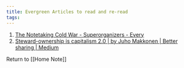```yaml
---
title: Evergreen Articles to read and re-read
tags:
---
```

1. [The Notetaking Cold War - Superorganizers - Every](https://every.to/superorganizers/the-notetaking-cold-war-c7d-592427)
2. [Steward-ownership is capitalism 2.0 | by Juho Makkonen | Better sharing | Medium](https://medium.com/bettersharing/steward-ownership-is-capitalism-2-0-76a1c50a6d88)

























Return to [[Home Note]]